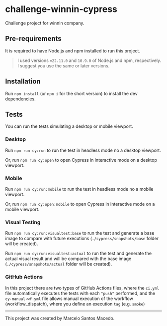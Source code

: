 # challenge-winnin-cypress

Challenge project for winnin company.

## Pre-requirements

It is required to have Node.js and npm installed to run this project.

> I used versions `v22.11.0` and `10.9.0` of Node.js and npm, respectively. I suggest you use the same or later versions.

## Installation

Run `npm install` (or `npm i` for the short version) to install the dev dependencies.

## Tests

You can run the tests simulating a desktop or mobile viewport.

### Desktop

Run `npm run cy:run` to run the test in headless mode no a desktop viewport.

Or, run `npm run cy:open` to open Cypress in interactive mode on a desktop viewport.

### Mobile

Run `npm run cy:run:mobile` to run the test in headless mode no a mobile viewport.

Or, run `npm run cy:open:mobile` to open Cypress in interactive mode on a mobile viewport.

### Visual Testing

Run `npm run cy:run:visualtest:base` to run the test and generate a base image to compare with future executions (`./cypress/snapshots/base` folder will be created).

Run `npm run cy:run:visualtest:actual` to run the test and generate the actual visual result and will be compared with the base image (`./cypress/snapshots/actual` folder will be created).

### GitHub Actions

In this project there are two types of GitHub Actions files, where the `ci.yml` file automatically executes the tests with each `"push"` performed, and the `cy-manual-wf.yml` file allows manual execution of the workflow (workflow_dispatch), where you define an execution `tag` (e.g. `smoke`)
___

This project was created by Marcelo Santos Macedo.
